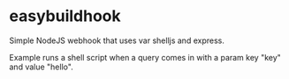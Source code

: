 # easybuildhook
Simple NodeJS webhook that uses var shelljs and express.

Example runs a shell script when a query comes in with a param key "key" and value "hello".
